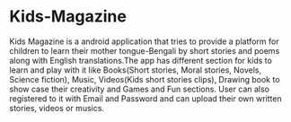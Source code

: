 # Kids-Magazine
Kids Magazine is a android application that tries to provide a platform for children to learn their mother tongue-Bengali by short stories and poems along with English translations.The app has different section for kids to learn and play with it like Books(Short stories, Moral stories, Novels, Science fiction), Music, Videos(Kids short stories clips), Drawing book to show case their creativity and Games and Fun sections.
User can also registered to it with Email and Password and can upload their own written stories, videos or musics.

